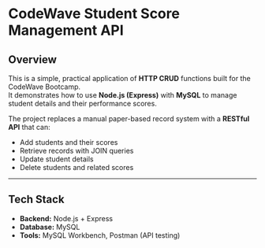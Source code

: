 # CodeWave Student Score Management API

## Overview
This is a simple, practical application of **HTTP CRUD** functions built for the CodeWave Bootcamp.  
It demonstrates how to use **Node.js (Express)** with **MySQL** to manage student details and their performance scores.

The project replaces a manual paper-based record system with a **RESTful API** that can:
- Add students and their scores
- Retrieve records with JOIN queries
- Update student details
- Delete students and related scores

---

## Tech Stack
- **Backend:** Node.js + Express
- **Database:** MySQL
- **Tools:** MySQL Workbench, Postman (API testing)
